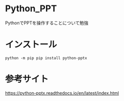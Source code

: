 # Python_PPT
PythonでPPTを操作することについて勉強

# インストール
`
python -m pip pip install python-pptx
`

# 参考サイト  
https://python-pptx.readthedocs.io/en/latest/index.html
